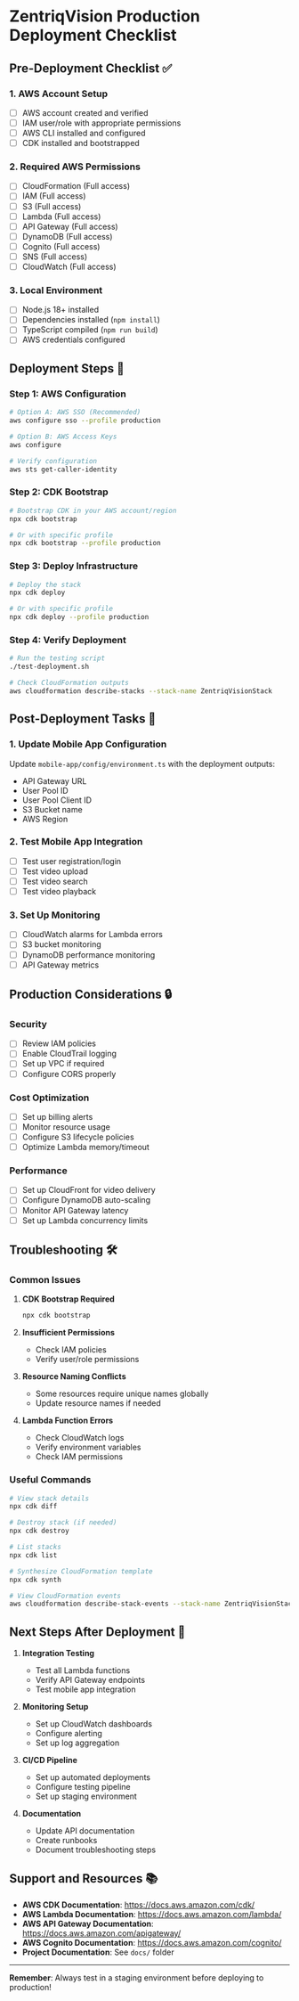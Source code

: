 # ZentriqVision Production Deployment Checklist

## Pre-Deployment Checklist ✅

### 1. AWS Account Setup
- [ ] AWS account created and verified
- [ ] IAM user/role with appropriate permissions
- [ ] AWS CLI installed and configured
- [ ] CDK installed and bootstrapped

### 2. Required AWS Permissions
- [ ] CloudFormation (Full access)
- [ ] IAM (Full access)
- [ ] S3 (Full access)
- [ ] Lambda (Full access)
- [ ] API Gateway (Full access)
- [ ] DynamoDB (Full access)
- [ ] Cognito (Full access)
- [ ] SNS (Full access)
- [ ] CloudWatch (Full access)

### 3. Local Environment
- [ ] Node.js 18+ installed
- [ ] Dependencies installed (`npm install`)
- [ ] TypeScript compiled (`npm run build`)
- [ ] AWS credentials configured

## Deployment Steps 🚀

### Step 1: AWS Configuration
```bash
# Option A: AWS SSO (Recommended)
aws configure sso --profile production

# Option B: AWS Access Keys
aws configure

# Verify configuration
aws sts get-caller-identity
```

### Step 2: CDK Bootstrap
```bash
# Bootstrap CDK in your AWS account/region
npx cdk bootstrap

# Or with specific profile
npx cdk bootstrap --profile production
```

### Step 3: Deploy Infrastructure
```bash
# Deploy the stack
npx cdk deploy

# Or with specific profile
npx cdk deploy --profile production
```

### Step 4: Verify Deployment
```bash
# Run the testing script
./test-deployment.sh

# Check CloudFormation outputs
aws cloudformation describe-stacks --stack-name ZentriqVisionStack
```

## Post-Deployment Tasks 📱

### 1. Update Mobile App Configuration
Update `mobile-app/config/environment.ts` with the deployment outputs:
- API Gateway URL
- User Pool ID
- User Pool Client ID
- S3 Bucket name
- AWS Region

### 2. Test Mobile App Integration
- [ ] Test user registration/login
- [ ] Test video upload
- [ ] Test video search
- [ ] Test video playback

### 3. Set Up Monitoring
- [ ] CloudWatch alarms for Lambda errors
- [ ] S3 bucket monitoring
- [ ] DynamoDB performance monitoring
- [ ] API Gateway metrics

## Production Considerations 🔒

### Security
- [ ] Review IAM policies
- [ ] Enable CloudTrail logging
- [ ] Set up VPC if required
- [ ] Configure CORS properly

### Cost Optimization
- [ ] Set up billing alerts
- [ ] Monitor resource usage
- [ ] Configure S3 lifecycle policies
- [ ] Optimize Lambda memory/timeout

### Performance
- [ ] Set up CloudFront for video delivery
- [ ] Configure DynamoDB auto-scaling
- [ ] Monitor API Gateway latency
- [ ] Set up Lambda concurrency limits

## Troubleshooting 🛠️

### Common Issues
1. **CDK Bootstrap Required**
   ```bash
   npx cdk bootstrap
   ```

2. **Insufficient Permissions**
   - Check IAM policies
   - Verify user/role permissions

3. **Resource Naming Conflicts**
   - Some resources require unique names globally
   - Update resource names if needed

4. **Lambda Function Errors**
   - Check CloudWatch logs
   - Verify environment variables
   - Check IAM permissions

### Useful Commands
```bash
# View stack details
npx cdk diff

# Destroy stack (if needed)
npx cdk destroy

# List stacks
npx cdk list

# Synthesize CloudFormation template
npx cdk synth

# View CloudFormation events
aws cloudformation describe-stack-events --stack-name ZentriqVisionStack
```

## Next Steps After Deployment 🎯

1. **Integration Testing**
   - Test all Lambda functions
   - Verify API Gateway endpoints
   - Test mobile app integration

2. **Monitoring Setup**
   - Set up CloudWatch dashboards
   - Configure alerting
   - Set up log aggregation

3. **CI/CD Pipeline**
   - Set up automated deployments
   - Configure testing pipeline
   - Set up staging environment

4. **Documentation**
   - Update API documentation
   - Create runbooks
   - Document troubleshooting steps

## Support and Resources 📚

- **AWS CDK Documentation**: https://docs.aws.amazon.com/cdk/
- **AWS Lambda Documentation**: https://docs.aws.amazon.com/lambda/
- **AWS API Gateway Documentation**: https://docs.aws.amazon.com/apigateway/
- **AWS Cognito Documentation**: https://docs.aws.amazon.com/cognito/
- **Project Documentation**: See `docs/` folder

---

**Remember**: Always test in a staging environment before deploying to production!
